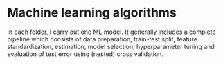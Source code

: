 # Machine learning algorithms
In each folder, I carry out one ML model. It generally includes a complete pipeline which consists of data preparation, train-test split, feature standardization, estimation, model selection, hyperparameter tuning and evaluation of test error using (nested) cross validation. 
